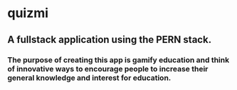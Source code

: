 # quizmi

## A fullstack application using the PERN stack. 

### The purpose of creating this app is gamify education and think of innovative ways to encourage people to increase their general knowledge and interest for education.
